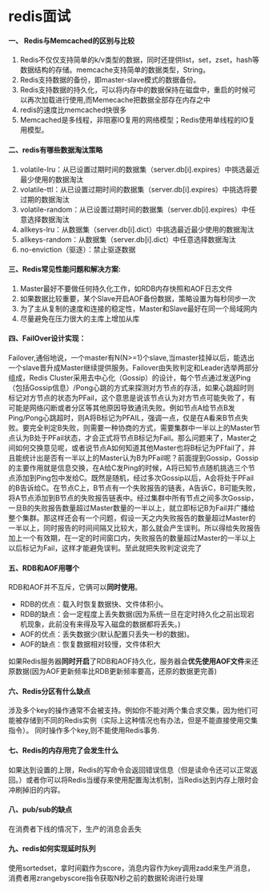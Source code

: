 # redis面试
#### 一、 Redis与Memcached的区别与比较
1. Redis不仅仅支持简单的k/v类型的数据，同时还提供list，set，zset，hash等数据结构的存储。memcache支持简单的数据类型，String。
2. Redis支持数据的备份，即master-slave模式的数据备份。
3. Redis支持数据的持久化，可以将内存中的数据保持在磁盘中，重启的时候可以再次加载进行使用,而Memecache把数据全部存在内存之中
4. redis的速度比memcached快很多
5. Memcached是多线程，非阻塞IO复用的网络模型；Redis使用单线程的IO复用模型。

#### 二、redis有哪些数据淘汰策略
1. volatile-lru：从已设置过期时间的数据集（server.db[i].expires）中挑选最近最少使用的数据淘汰
1. volatile-ttl：从已设置过期时间的数据集（server.db[i].expires）中挑选将要过期的数据淘汰
1. volatile-random：从已设置过期时间的数据集（server.db[i].expires）中任意选择数据淘汰
1. allkeys-lru：从数据集（server.db[i].dict）中挑选最近最少使用的数据淘汰
1. allkeys-random：从数据集（server.db[i].dict）中任意选择数据淘汰
1. no-enviction（驱逐）：禁止驱逐数据

#### 三、Redis常见性能问题和解决方案:
1. Master最好不要做任何持久化工作，如RDB内存快照和AOF日志文件
2. 如果数据比较重要，某个Slave开启AOF备份数据，策略设置为每秒同步一次
3. 为了主从复制的速度和连接的稳定性，Master和Slave最好在同一个局域网内
4. 尽量避免在压力很大的主库上增加从库

#### 四、FailOver设计实现：

   Failover,通俗地说，一个master有N(N>=1)个slave,当master挂掉以后，能选出一个slave晋升成Master继续提供服务。Failover由失败判定和Leader选举两部分组成，Redis Cluster采用去中心化（Gossip）的设计，每个节点通过发送Ping（包括Gossip信息）/Pong心跳的方式来探测对方节点的存活，如果心跳超时则标记对方节点的状态为PFail，这个意思是说该节点认为对方节点可能失败了，有可能是网络闪断或者分区等其他原因导致通讯失败。例如节点A给节点B发Ping/Pong心跳超时，则A将B标记为PFAIL，强调一点，仅是在A看来B节点失败。要完全判定B失败，则需要一种协商的方式，需要集群中一半以上的Master节点认为B处于PFail状态，才会正式将节点B标记为Fail。那么问题来了，Master之间如何交换意见呢，或者说节点A如何知道其他Master也将B标记为PFfail了，并且能统计出是否有一半以上的Master认为B为PFail呢？前面提到Gossip，Gossip的主要作用就是信息交换，在A给C发Ping的时候，A将已知节点随机挑选三个节点添加到Ping包中发给C。既然是随机，经过多次Gossip以后，A会将处于PFail的B告诉给C。在节点C上，B节点有一个失败报告的链表，A告诉C，B可能失败，将A节点添加到B节点的失败报告链表中。经过集群中所有节点之间多次Gossip，一旦B的失败报告数量超过Master数量的一半以上，就立即标记B为Fail并广播给整个集群。那这样还会有一个问题，假设一天之内失败报告的数量超过Master的一半以上，同时报告的时间间隔又比较大，那么就会产生误判。所以得给失败报告加上一个有效期，在一定的时间窗口内，失败报告的数量超过Master的一半以上以后标记为Fail，这样才能避免误判。至此就把失败判定说完了

#### 五、RDB和AOF用哪个
RDB和AOF并不互斥，它俩可以**同时使用**。


- RDB的优点：载入时恢复数据快、文件体积小。
- RDB的缺点：会一定程度上丢失数据(因为系统一旦在定时持久化之前出现宕机现象，此前没有来得及写入磁盘的数据都将丢失。)
- AOF的优点：丢失数据少(默认配置只丢失一秒的数据)。
- AOF的缺点：恢复数据相对较慢，文件体积大

如果Redis服务器**同时开启**了RDB和AOF持久化，服务器会**优先使用AOF文件**来还原数据(因为AOF更新频率比RDB更新频率要高，还原的数据更完善)

#### 六、Redis分区有什么缺点
涉及多个key的操作通常不会被支持。例如你不能对两个集合求交集，因为他们可能被存储到不同的Redis实例（实际上这种情况也有办法，但是不能直接使用交集指令）。
同时操作多个key,则不能使用Redis事务.

#### 七、Redis的内存用完了会发生什么
如果达到设置的上限，Redis的写命令会返回错误信息（但是读命令还可以正常返回。）或者你可以将Redis当缓存来使用配置淘汰机制，当Redis达到内存上限时会冲刷掉旧的内容。

#### 八、pub/sub的缺点
在消费者下线的情况下，生产的消息会丢失

#### 九、redis如何实现延时队列
使用sortedset，拿时间戳作为score，消息内容作为key调用zadd来生产消息，消费者用zrangebyscore指令获取N秒之前的数据轮询进行处理